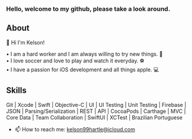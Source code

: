 ### Hello, welcome to my github, please take a look around.

## About
👋 Hi I'm Kelson!

• I am a hard worker and I am always willing to try new things. 💪 <br/>
• I love soccer and love to play and watch it everyday. ⚽️ <br/>
• I have a passion for iOS development and all things apple. 💻 <br/>

## Skills
Git | Xcode | Swift | Objective-C | UI | UI Testing | Unit Testing 
| Firebase | JSON | Parsing/Serialization | REST | API | CocoaPods 
| Carthage | MVC | Core Data | Team Collaboration | SwiftUI | XCTest 
| Brazilian Portuguese

- 📫 How to reach me: kelson99hartle@icloud.com

